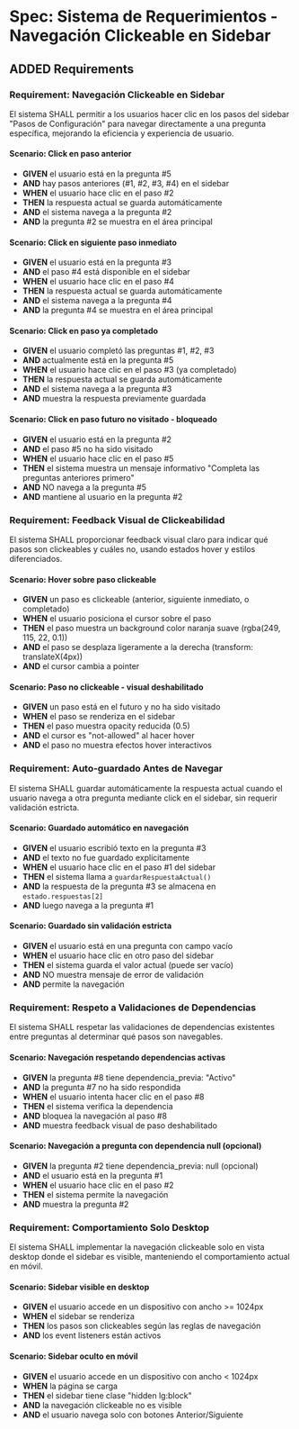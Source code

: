# Spec: Sistema de Requerimientos - Navegación Clickeable en Sidebar

## ADDED Requirements

### Requirement: Navegación Clickeable en Sidebar
El sistema SHALL permitir a los usuarios hacer clic en los pasos del sidebar "Pasos de Configuración" para navegar directamente a una pregunta específica, mejorando la eficiencia y experiencia de usuario.

#### Scenario: Click en paso anterior
- **GIVEN** el usuario está en la pregunta #5
- **AND** hay pasos anteriores (#1, #2, #3, #4) en el sidebar
- **WHEN** el usuario hace clic en el paso #2
- **THEN** la respuesta actual se guarda automáticamente
- **AND** el sistema navega a la pregunta #2
- **AND** la pregunta #2 se muestra en el área principal

#### Scenario: Click en siguiente paso inmediato
- **GIVEN** el usuario está en la pregunta #3
- **AND** el paso #4 está disponible en el sidebar
- **WHEN** el usuario hace clic en el paso #4
- **THEN** la respuesta actual se guarda automáticamente
- **AND** el sistema navega a la pregunta #4
- **AND** la pregunta #4 se muestra en el área principal

#### Scenario: Click en paso ya completado
- **GIVEN** el usuario completó las preguntas #1, #2, #3
- **AND** actualmente está en la pregunta #5
- **WHEN** el usuario hace clic en el paso #3 (ya completado)
- **THEN** la respuesta actual se guarda automáticamente
- **AND** el sistema navega a la pregunta #3
- **AND** muestra la respuesta previamente guardada

#### Scenario: Click en paso futuro no visitado - bloqueado
- **GIVEN** el usuario está en la pregunta #2
- **AND** el paso #5 no ha sido visitado
- **WHEN** el usuario hace clic en el paso #5
- **THEN** el sistema muestra un mensaje informativo "Completa las preguntas anteriores primero"
- **AND** NO navega a la pregunta #5
- **AND** mantiene al usuario en la pregunta #2

### Requirement: Feedback Visual de Clickeabilidad
El sistema SHALL proporcionar feedback visual claro para indicar qué pasos son clickeables y cuáles no, usando estados hover y estilos diferenciados.

#### Scenario: Hover sobre paso clickeable
- **GIVEN** un paso es clickeable (anterior, siguiente inmediato, o completado)
- **WHEN** el usuario posiciona el cursor sobre el paso
- **THEN** el paso muestra un background color naranja suave (rgba(249, 115, 22, 0.1))
- **AND** el paso se desplaza ligeramente a la derecha (transform: translateX(4px))
- **AND** el cursor cambia a pointer

#### Scenario: Paso no clickeable - visual deshabilitado
- **GIVEN** un paso está en el futuro y no ha sido visitado
- **WHEN** el paso se renderiza en el sidebar
- **THEN** el paso muestra opacity reducida (0.5)
- **AND** el cursor es "not-allowed" al hacer hover
- **AND** el paso no muestra efectos hover interactivos

### Requirement: Auto-guardado Antes de Navegar
El sistema SHALL guardar automáticamente la respuesta actual cuando el usuario navega a otra pregunta mediante click en el sidebar, sin requerir validación estricta.

#### Scenario: Guardado automático en navegación
- **GIVEN** el usuario escribió texto en la pregunta #3
- **AND** el texto no fue guardado explícitamente
- **WHEN** el usuario hace clic en el paso #1 del sidebar
- **THEN** el sistema llama a `guardarRespuestaActual()`
- **AND** la respuesta de la pregunta #3 se almacena en `estado.respuestas[2]`
- **AND** luego navega a la pregunta #1

#### Scenario: Guardado sin validación estricta
- **GIVEN** el usuario está en una pregunta con campo vacío
- **WHEN** el usuario hace clic en otro paso del sidebar
- **THEN** el sistema guarda el valor actual (puede ser vacío)
- **AND** NO muestra mensaje de error de validación
- **AND** permite la navegación

### Requirement: Respeto a Validaciones de Dependencias
El sistema SHALL respetar las validaciones de dependencias existentes entre preguntas al determinar qué pasos son navegables.

#### Scenario: Navegación respetando dependencias activas
- **GIVEN** la pregunta #8 tiene dependencia_previa: "Activo"
- **AND** la pregunta #7 no ha sido respondida
- **WHEN** el usuario intenta hacer clic en el paso #8
- **THEN** el sistema verifica la dependencia
- **AND** bloquea la navegación al paso #8
- **AND** muestra feedback visual de paso deshabilitado

#### Scenario: Navegación a pregunta con dependencia null (opcional)
- **GIVEN** la pregunta #2 tiene dependencia_previa: null (opcional)
- **AND** el usuario está en la pregunta #1
- **WHEN** el usuario hace clic en el paso #2
- **THEN** el sistema permite la navegación
- **AND** muestra la pregunta #2

### Requirement: Comportamiento Solo Desktop
El sistema SHALL implementar la navegación clickeable solo en vista desktop donde el sidebar es visible, manteniendo el comportamiento actual en móvil.

#### Scenario: Sidebar visible en desktop
- **GIVEN** el usuario accede en un dispositivo con ancho >= 1024px
- **WHEN** el sidebar se renderiza
- **THEN** los pasos son clickeables según las reglas de navegación
- **AND** los event listeners están activos

#### Scenario: Sidebar oculto en móvil
- **GIVEN** el usuario accede en un dispositivo con ancho < 1024px
- **WHEN** la página se carga
- **THEN** el sidebar tiene clase "hidden lg:block"
- **AND** la navegación clickeable no es visible
- **AND** el usuario navega solo con botones Anterior/Siguiente
